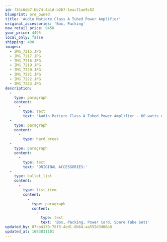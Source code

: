 ```yaml
---
id: f34c6db7-bb74-4a1d-b2b7-1eacf1ae9c82
blueprint: pre_owned
title: 'Audio Matiere Class A Tubed Power Amplifier'
original_accessories: 'Box, Packing'
new_retail_price: 9450
your_price: 4495
local_only: false
shipping: 400
images:
  - IMG_7215.JPG
  - IMG_7217.JPG
  - IMG_7216.JPG
  - IMG_7219.JPG
  - IMG_7220.JPG
  - IMG_7221.JPG
  - IMG_7222.JPG
  - IMG_7223.JPG
description:
  -
    type: paragraph
    content:
      -
        type: text
        text: 'Audio Matiere Class A Tubed Power Amplifier - 60 watts of sweet, sweet sounding power by the former designer for Jadis. The amplifier is in very good overall condition with a few small scuffs or nicks on the wood side panels. The amplifier comes with a Marigo Audio Labs Resolution power cable, a two new full sets of tubes and an amplifier schematic for servicing. The amplifier sold as new for $9,450.00 and is considered a very sought after and collectible item.'
  -
    type: paragraph
    content:
      -
        type: hard_break
  -
    type: paragraph
    content:
      -
        type: text
        text: 'ORIGINAL ACCESSORIES:'
  -
    type: bullet_list
    content:
      -
        type: list_item
        content:
          -
            type: paragraph
            content:
              -
                type: text
                text: 'Box, Packing, Power Cord, Spare Tube Sets'
updated_by: 87ca4130-78f3-4ed1-8b64-aa552d3d08a8
updated_at: 1683831101
---
```

